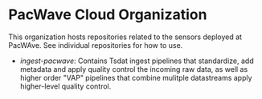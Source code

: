 # PacWave Cloud Organization

This organization hosts repositories related to the sensors deployed at PacWAve. See individual repositories for how to use.

 - *ingest-pacwave*: Contains Tsdat ingest pipelines that standardize, add metadata and apply quality control the incoming raw data, as well as higher order "VAP" pipelines that combine mulitple datastreams apply higher-level quality control.
